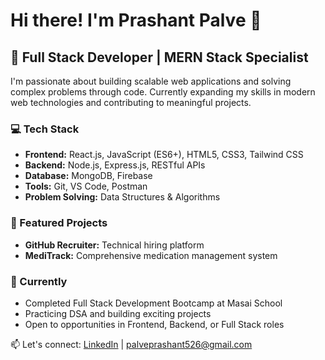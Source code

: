 # Hi there! I'm Prashant Palve 👋

## 🚀 Full Stack Developer | MERN Stack Specialist

I'm passionate about building scalable web applications and solving complex problems through code. 
Currently expanding my skills in modern web technologies and contributing to meaningful projects.

### 💻 Tech Stack
- **Frontend:** React.js, JavaScript (ES6+), HTML5, CSS3, Tailwind CSS
- **Backend:** Node.js, Express.js, RESTful APIs
- **Database:** MongoDB, Firebase
- **Tools:** Git, VS Code, Postman
- **Problem Solving:** Data Structures & Algorithms

### 🌟 Featured Projects
- **GitHub Recruiter:** Technical hiring platform
- **MediTrack:** Comprehensive medication management system

### 🎯 Currently
- Completed Full Stack Development Bootcamp at Masai School
- Practicing DSA and building exciting projects
- Open to opportunities in Frontend, Backend, or Full Stack roles

📫 Let's connect: [LinkedIn](https://linkedin.com/in/prashantpalve) | palveprashant526@gmail.com
